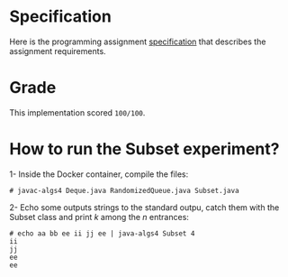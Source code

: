 # Specification
Here is the programming assignment [specification](http://coursera.cs.princeton.edu/algs4/assignments/queues.html) that describes the assignment requirements.

# Grade
This implementation scored `100/100`.

# How to run the Subset experiment?
1- Inside the Docker container, compile the files:
```
# javac-algs4 Deque.java RandomizedQueue.java Subset.java
```
2- Echo some outputs strings to the standard outpu, catch them with the Subset class and print *k* among the *n* entrances:
```
# echo aa bb ee ii jj ee | java-algs4 Subset 4
ii
jj
ee
ee
```
